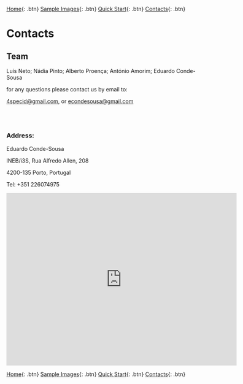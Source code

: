 [Home](https://4specid.github.io){: .btn}
[Sample Images](https://4specid.github.io/images){: .btn}
[Quick Start](https://4specid.github.io/tutorial){: .btn}
[Contacts](https://4specid.github.io/Contacts){: .btn}

# Contacts

## Team
Luís Neto; Nádia Pinto; Alberto Proença; António Amorim; Eduardo Conde-Sousa

for any questions please contact us by email to:

<a href="mailto:4specid@gmail.com">4specid@gmail.com</a>, or <a href="mailto:econdesousa@gmail.com">econdesousa@gmail.com</a>

<br/><br/>

### Address:

Eduardo Conde-Sousa

INEB/i3S, Rua Alfredo Allen, 208

4200-135 Porto, Portugal

Tel: +351 226074975



<center>
	<iframe src="https://www.google.com/maps/embed?pb=!1m18!1m12!1m3!1d3003.1154576514646!2d-8.605297284580788!3d41.1756488792842!2m3!1f0!2f0!3f0!3m2!1i1024!2i768!4f13.1!3m3!1m2!1s0xd2464463903e3e9%3A0xd381720978183577!2zaTNTIC0gSW5zdGl0dXRvIGRlIEludmVzdGlnYcOnw6NvIGUgSW5vdmHDp8OjbyBlbSBTYcO6ZGU!5e0!3m2!1spt-PT!2spt!4v1575327327746!5m2!1spt-PT!2spt" width="600" height="450" frameborder="0" style="border:0;" allowfullscreen=""></iframe>
</center>


[Home](https://4specid.github.io){: .btn}
[Sample Images](https://4specid.github.io/images){: .btn}
[Quick Start](https://4specid.github.io/tutorial){: .btn}
[Contacts](https://4specid.github.io/Contacts){: .btn}